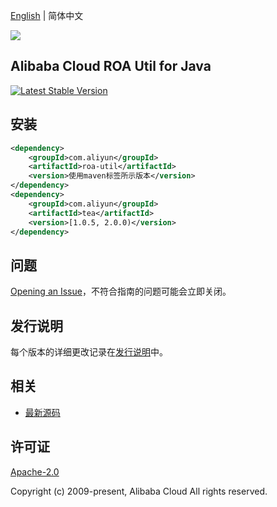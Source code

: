 [English](README.md) | 简体中文

![](https://aliyunsdk-pages.alicdn.com/icons/AlibabaCloud.svg)

## Alibaba Cloud ROA Util for Java
[![Latest Stable Version](https://img.shields.io/maven-central/v/com.aliyun/roa-util.svg?label=Maven%20Central)](https://search.maven.org/search?q=g:%22com.aliyun%22%20AND%20a:%22roa-util%22)

## 安装

```xml
<dependency>
    <groupId>com.aliyun</groupId>
    <artifactId>roa-util</artifactId>
    <version>使用maven标签所示版本</version>
</dependency>
<dependency>
    <groupId>com.aliyun</groupId>
    <artifactId>tea</artifactId>
    <version>[1.0.5, 2.0.0)</version>
</dependency>
```

## 问题
[Opening an Issue](https://github.com/aliyun/tea-roa-util/issues/new)，不符合指南的问题可能会立即关闭。

## 发行说明
每个版本的详细更改记录在[发行说明](./ChangeLog.txt)中。

## 相关
* [最新源码](https://github.com/aliyun/tea-roa-util)

## 许可证
[Apache-2.0](http://www.apache.org/licenses/LICENSE-2.0)

Copyright (c) 2009-present, Alibaba Cloud All rights reserved.

